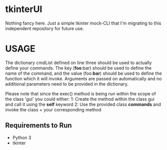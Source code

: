 # tkinterUI

Nothing fancy here. Just a simple tkinter mock-CLI that I'm migrating to this independent repository for future use.

# USAGE

The dictionary cmdList defined on line three should be used to actually define your commands. The key (**foo**:bar) should be used to define the name of the command, and the value (foo:**bar**) should be used to define the function which it will invoke. Arguments are passed on automatically and no additional parameters need to be provided in the dictionary.

Please note that since the exec() method is being run within the scope of the class 'gui' you could either:
    1: Create the method within the class gui and call it using the **self** keyword
    2: Use the provided class **commands** and invoke the class + your corresponding method

## Requirements to Run

- Python 3
- tkinter

